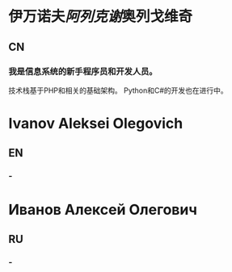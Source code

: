 # 伊万诺夫*阿列克谢*奥列戈维奇
## CN
### 我是信息系统的新手程序员和开发人员。  
技术栈基于PHP和相关的基础架构。 Python和C#的开发也在进行中。  
# Ivanov Aleksei Olegovich
## EN
### -
# Иванов Алексей Олегович
## RU
### -
